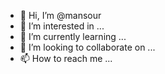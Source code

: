 - 👋 Hi, I’m @mansour
- 👀 I’m interested in ...
- 🌱 I’m currently learning ...
- 💞️ I’m looking to collaborate on ...
- 📫 How to reach me ...

<!---
Algohoy/Algohoy is a ✨ special ✨ repository because its `README.md` (this file) appears on your GitHub profile.
You can click the Preview link to take a look at your changes.
--->
